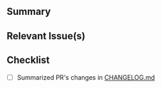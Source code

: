 <!-- Thanks for contributing to prefect-ascii-brightcove-vimeo! 🎉-->

## Summary
<!-- A brief summary explaining the purpose of this PR -->

## Relevant Issue(s)
<!-- If this PR addresses any open issues, please let us know which one here -->

## Checklist
- [ ] Summarized PR's changes in [CHANGELOG.md](https://github.com/myohei/prefect-ascii-brightcove-vimeo/blob/main/CHANGELOG.md)
